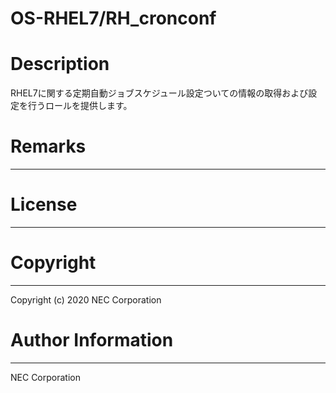 OS-RHEL7/RH_cronconf
=======================================================
# Description
RHEL7に関する定期自動ジョブスケジュール設定ついての情報の取得および設定を行うロールを提供します。

# Remarks
-------

# License
-------

# Copyright
---------
Copyright (c) 2020 NEC Corporation

# Author Information
------------------
NEC Corporation
